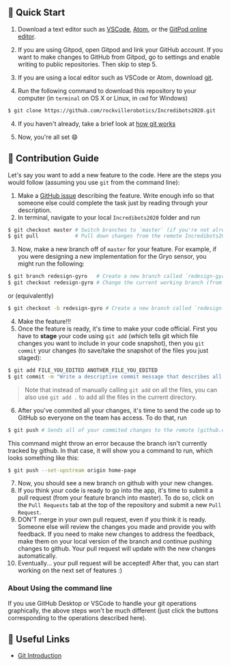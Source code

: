## :pushpin: Quick Start
1. Download a text editor such as [VSCode], [Atom], or the [GitPod online editor].

[VSCode]: https://code.visualstudio.com/
[Atom]: https://atom.io/
[GitPod online editor]: https://www.gitpod.io/

2. If you are using Gitpod, open Gitpod and link your GitHub account. If you want to make changes to GitHub from Gitpod, go to settings and enable writing to public repositories.
Then skip to step 5.

3. If you are using a local editor such as VSCode or Atom, download [git](https://git-scm.com/downloads).
 
4. Run the following command to download this repository to your computer (in `terminal` on OS X or Linux, in `cmd` for Windows)
```bash
$ git clone https://github.com/rockvillerobotics/Incredibots2020.git
```

4. If you haven't already, take a brief look at [how git works](https://guides.github.com/introduction/git-handbook/)

5. Now, you're all set :smile:

## :rocket: Contribution Guide
Let's say you want to add a new feature to the code. Here are the steps you would follow (assuming you use `git` from the command line):

1. Make a [GitHub issue](https://github.com/rockvillerobotics/Incredibots2020/issues) describing the feature. Write enough info so that someone else could complete the task just by reading through your description.
2. In terminal, navigate to your local `Incredibots2020` folder and run
```bash
$ git checkout master # Switch branches to `master` (if you're not already there)
$ git pull            # Pull down changes from the remote Incredibots2020 repository (on github.com)
```
3. Now, make a new branch off of `master` for your feature. For example, if you were designing a new implementation for the Gryo sensor, you might run the following:
```bash
$ git branch redesign-gyro   # Create a new branch called `redesign-gyro`
$ git checkout redesign-gyro # Change the current working branch (from `master` to `redesign-gyro`)
```
or (equivalently)
```bash
$ git checkout -b redesign-gyro # Create a new branch called `redesign-gyro` and check it out
```
4. Make the feature!!!
5. Once the feature is ready, it's time to make your code official. First you have to **stage** your code using `git add` (which tells git which file changes you want to include in your code snapshot), then you `git commit` your changes (to save/take the snapshot of the files you just staged):
```bash
$ git add FILE_YOU_EDITED ANOTHER_FILE_YOU_EDITED
$ git commit -m "Write a descriptive commit message that describes all of the changes you made"
```
> Note that instead of manually calling `git add` on all the files, you can also use `git add .` to add all the files in the current directory.
6. After you've commited all your changes, it's time to send the code up to GitHub so everyone on the team has access. To do that, run
 ```bash
 $ git push # Sends all of your commited changes to the remote (github.com)
 ```
 This command might throw an error because the branch isn't currently tracked by github. In that case, it will show you a command to run, which looks something like this:
 ```bash
 $ git push --set-upstream origin home-page
 ```
 7. Now, you should see a new branch on github with your new changes.
 8. If you think your code is ready to go into the app, it's time to submit a pull request (from your feature branch into master). To do so, click on the `Pull Requests` tab at the top of the repository and submit a new `Pull Request`.
 9. DON'T merge in your own pull request, even if you think it is ready. Someone else will review the changes you made and provide you with feedback. If you need to make new changes to address the feedback, make them on your local version of the branch and continue pushing changes to github. Your pull request will update with the new changes automatically.
 10. Eventually... your pull request will be accepted! After that, you can start working on the next set of features :)

 ### About Using the command line
 If you use GitHub Desktop or VSCode to handle your git operations graphically, the above steps won't be much different (just click the buttons corresponding to the operations described here).

 ## :link: Useful Links
 - [Git Introduction](https://guides.github.com/introduction/git-handbook/)
